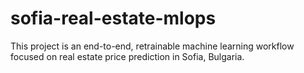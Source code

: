 # sofia-real-estate-mlops
This project is an end-to-end, retrainable machine learning workflow focused on real estate price prediction in Sofia, Bulgaria.
